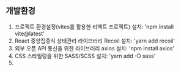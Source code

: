 ## 개발환경

1. 프로젝트 환경설정(vites를 활용한 리액트 프로젝트) 설치: 'npm install vite@latest'
2. React 중앙집중식 상태관리 라이브러리 Recoil 설치:
'yarn add recoil'
3. 외부 오픈 API 통신을 위한 라이브러리 axios 설치: 
'npm install axios'
4. CSS 스타일링을 위한 SASS/SCSS 설치: 'yarn add -D sass'
5. 
